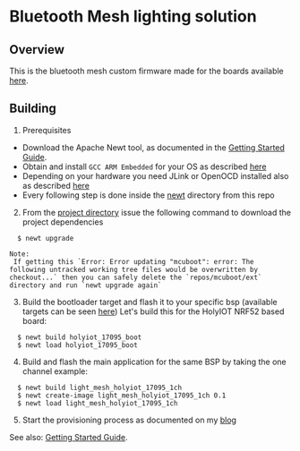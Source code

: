 
# Bluetooth Mesh lighting solution

## Overview

This is the bluetooth mesh custom firmware made for the boards available [here](https://github.com/mtiutiu/Hardware_Playground/tree/master/IOT/node/livolo_EU_switch/VL-C700X-1_Ver_C2/NRF52832).

## Building

1. Prerequisites

- Download the Apache Newt tool, as documented in the [Getting Started Guide](https://mynewt.apache.org/latest/get_started/index.html).
- Obtain and install `GCC ARM Embedded` for your OS as described [here](https://mynewt.apache.org/latest/get_started/native_install/cross_tools.html#installing-the-arm-cross-toolchain)
- Depending on your hardware you need JLink or OpenOCD installed also as described [here](https://mynewt.apache.org/latest/get_started/native_install/cross_tools.html#installing-the-debuggers)
- Every following step is done inside the [newt](https://github.com/mtiutiu/Coding_Playground/tree/master/sensors_network/project/LivoloLightsNode/newt) directory from this repo

2. From the [project directory](https://github.com/mtiutiu/Coding_Playground/tree/master/sensors_network/project/LivoloLightsNode/newt) issue the following command to download the project dependencies

```
  $ newt upgrade
```
```
Note:
 If getting this `Error: Error updating "mcuboot": error: The following untracked working tree files would be overwritten by checkout...` then you can safely delete the `repos/mcuboot/ext` directory and run `newt upgrade again`
```

3. Build the bootloader target and flash it to your specific bsp (available targets can be seen [here](https://github.com/mtiutiu/Coding_Playground/tree/master/sensors_network/project/LivoloLightsNode/newt/targets))
Let's build this for the HolyIOT NRF52 based board:

```
  $ newt build holyiot_17095_boot
  $ newt load holyiot_17095_boot
```

4. Build and flash the main application for the same BSP by taking the one channel example:

```
  $ newt build light_mesh_holyiot_17095_1ch
  $ newt create-image light_mesh_holyiot_17095_1ch 0.1
  $ newt load light_mesh_holyiot_17095_1ch
```

5. Start the provisioning process as documented on my [blog](https://mtiutiu.design.blog/2020/05/06/intelligent-light-switches-part-2)


See also:
[Getting Started Guide](https://mynewt.apache.org/latest/get_started/index.html).
